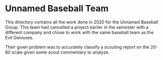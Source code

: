 # Unnamed Baseball Team

This directory contains all the work done in 2020 for the Unnamed Baseball Group. This team had cancelled a project earlier in the semester with a different company
and chose to work with the same baseball team as the Evil Geniuses.

Their given problem was to accurately classify a scouting report on the 20-80 scale given some scout commentary to analyze.